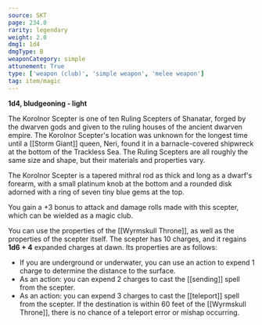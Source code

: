 ```yaml
---
source: SKT
page: 234.0
rarity: legendary
weight: 2.0
dmg1: 1d4
dmgType: B
weaponCategory: simple
attunement: True
type: ['weapon (club)', 'simple weapon', 'melee weapon']
tag: item/magic
---
```


**1d4, bludgeoning - light**

The Korolnor Scepter is one of ten Ruling Scepters of Shanatar, forged by the dwarven gods and given to the ruling houses of the ancient dwarven empire. The Korolnor Scepter's location was unknown for the longest time until a [[Storm Giant]] queen, Neri, found it in a barnacle-covered shipwreck at the bottom of the Trackless Sea. The Ruling Scepters are all roughly the same size and shape, but their materials and properties vary.

The Korolnor Scepter is a tapered mithral rod as thick and long as a dwarf's forearm, with a small platinum knob at the bottom and a rounded disk adorned with a ring of seven tiny blue gems at the top.

You gain a +3 bonus to attack and damage rolls made with this scepter, which can be wielded as a magic club.

You can use the properties of the [[Wyrmskull Throne]], as well as the properties of the scepter itself. The scepter has 10 charges, and it regains **1d6 + 4** expanded charges at dawn. Its properties are as follows:

- If you are underground or underwater, you can use an action to expend 1 charge to determine the distance to the surface.
- As an action: you can expend 2 charges to cast the [[sending]] spell from the scepter.
- As an action: you can expend 3 charges to cast the [[teleport]] spell from the scepter. If the destination is within 60 feet of the [[Wyrmskull Throne]], there is no chance of a teleport error or mishap occurring.


